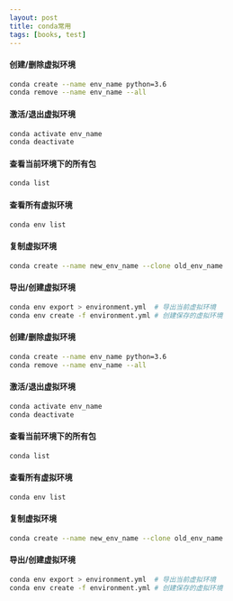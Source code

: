 ```yaml
---
layout: post
title: conda常用
tags: [books, test]
---
```


#### 创建/删除虚拟环境

```bash
conda create --name env_name python=3.6
conda remove --name env_name --all
```

#### 激活/退出虚拟环境

```bash
conda activate env_name
conda deactivate
```

#### 查看当前环境下的所有包

```bash
conda list
```

#### 查看所有虚拟环境

```bash
conda env list
```

#### 复制虚拟环境

```bash
conda create --name new_env_name --clone old_env_name
```

#### 导出/创建虚拟环境

```bash
conda env export > environment.yml  # 导出当前虚拟环境
conda env create -f environment.yml # 创建保存的虚拟环境
```



#### 创建/删除虚拟环境

```bash
conda create --name env_name python=3.6
conda remove --name env_name --all
```

#### 激活/退出虚拟环境

```bash
conda activate env_name
conda deactivate
```

#### 查看当前环境下的所有包

```bash
conda list
```

#### 查看所有虚拟环境

```bash
conda env list
```

#### 复制虚拟环境

```bash
conda create --name new_env_name --clone old_env_name
```

#### 导出/创建虚拟环境

```bash
conda env export > environment.yml  # 导出当前虚拟环境
conda env create -f environment.yml # 创建保存的虚拟环境
```

